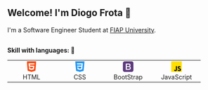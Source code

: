 ## Welcome! I'm Diogo Frota 👋

I'm a Software Engineer Student at [FIAP University](https://www.fiap.com.br/). <br>

## 
**Skill with languages: 💪**

<table>
  <tr>
    <td align="center" width="96">
      <img src="./img/html-5.png" width="24" height="24" alt="html" /><br>
      <spam> HTML </spam>
    </td>
      <td align="center" width="96">
      <img src="./img/css-3.png" width="24" height="24" alt="css" /><br>
      <spam> CSS </spam>
    </td>
    <td align="center" width="96">
      <img src="./img/bootstrap.png" width="24" height="24" alt="html" /><br>
      <spam> BootStrap </spam>
    </td>
    <td align="center" width="96">
      <img src="./img/js.png" width="24" height="24" alt="html" /><br>
      <spam> JavaScript </spam>
    </td>
  </tr>
</table>

